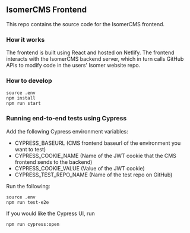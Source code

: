 ## IsomerCMS Frontend

This repo contains the source code for the IsomerCMS frontend.

### How it works

The frontend is built using React and hosted on Netlify. The frontend interacts with the IsomerCMS backend server, which in turn calls GitHub APIs to modify code in the users' Isomer website repo.

### How to develop

```
source .env
npm install
npm run start
```

### Running end-to-end tests using Cypress

Add the following Cypress environment variables:

- CYPRESS_BASEURL (CMS frontend baseurl of the environment you want to test)
- CYPRESS_COOKIE_NAME (Name of the JWT cookie that the CMS frontend sends to the backend)
- CYPRESS_COOKIE_VALUE (Value of the JWT cookie)
- CYPRESS_TEST_REPO_NAME (Name of the test repo on GitHub)

Run the following:

```
source .env
npm run test-e2e
```

If you would like the Cypress UI, run

```
npm run cypress:open
```
